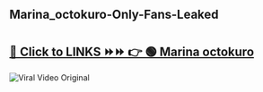 
 ## Marina_octokuro-Only-Fans-Leaked

# <h2><a href="https://clipsfans.com/Marina_octokuro&ref=git">🔗 Click to LINKS ⏩⏩ 👉 🟢 Marina octokuro </a></h2>

<a href="https://clipsfans.com/Marina_octokuro&ref=git" rel="nofollow" data-target="animated-image.originalLink"><img src="https://i.ibb.co.com/xMMVF88/686577567.gif" alt="Viral Video Original" style="max-width: 100%; display: inline-block;" data-target="animated-image.originalImage"></a>
